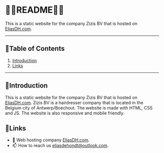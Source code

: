 # 💙🤍README🤍💙

This is a static website for the company Zizis BV that is hosted on [EliasDH.com](https://eliasdh.com).

---

## 📘Table of Contents

1. [Introduction](#introduction)
2. [Links](#links)

---

## 🖖Introduction

This is a static website for the company Zizis BV that is hosted on [EliasDH.com](https://eliasdh.com). Zizis BV is a hairdresser company that is located in the Belgium city of Antwerp/Boechout. The website is made with HTML, CSS and JS. The website is also responsive and mobile friendly.

## 🔗Links
- 👯 Web hosting company [EliasDH.com](https://eliasdh.com).
- 📫 How to reach us eliasdehondt@outlook.com.